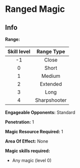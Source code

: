 # Ranged Magic

## Info

**Range:**

| Skill level |  Range Type  |
| :---------: | :----------: |
|     -1     |    Close    |
|      0      |    Short    |
|      1      |    Medium    |
|      2      |   Extended   |
|      3      |     Long     |
|      4      | Sharpshooter |

**Engageable Opponents:** Standard

**Penetration:** 1

**Magic Resource Required:** 1

**Area Of Effect:** None

**Magic skills required:**

- Any magic (level 0)
